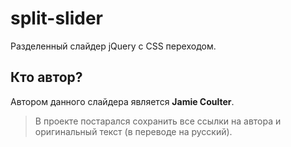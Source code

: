 # split-slider
Разделенный слайдер jQuery с CSS переходом.

## Кто автор?
Автором данного слайдера является __Jamie Coulter__.

> В проекте постарался сохранить все ссылки на автора и оригинальный текст (в переводе на русский).
